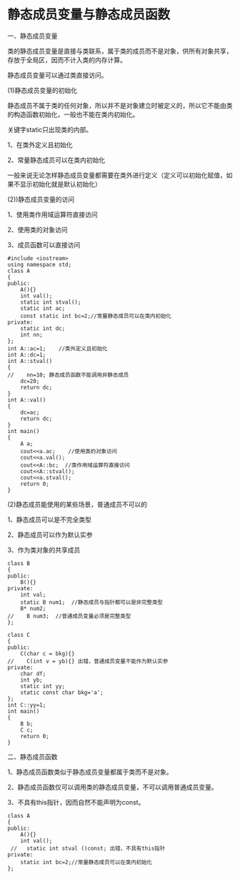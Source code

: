 # 静态成员变量与静态成员函数

一、静态成员变量

类的静态成员变量是直接与类联系，属于类的成员而不是对象，供所有对象共享，存放于全局区，因而不计入类的内存计算。

静态成员变量可以通过类直接访问。

(1)静态成员变量的初始化

静态成员不属于类的任何对象，所以并不是对象建立时被定义的，所以它不能由类的构造函数初始化，一般也不能在类内初始化。

关键字static只出现类的内部。

1、在类外定义且初始化

2、常量静态成员可以在类内初始化

一般来说无论怎样静态成员变量都需要在类外进行定义（定义可以初始化赋值，如果不显示初始化就是默认初始化）

(2))静态成员变量的访问

1、使用类作用域运算符直接访问

2、使用类的对象访问

3、成员函数可以直接访问

```
#include <iostream>
using namespace std;
class A
{
public:
    A(){}
    int val();
    static int stval();
    static int ac;
    const static int bc=2;//常量静态成员可以在类内初始化
private:
    static int dc;
    int nn;
};
int A::ac=1;    //类外定义且初始化
int A::dc=1;
int A::stval()
{
//    nn=10; 静态成员函数不能调用非静态成员
    dc=20;
    return dc;
}
int A::val()
{
    dc=ac;
    return dc;
}
int main()
{
    A a;
    cout<<a.ac;    //使用类的对象访问
    cout<<a.val();
    cout<<A::bc;  //类作用域运算符直接访问
    cout<<A::stval();
    cout<<a.stval();
    return 0;
}
```

(2)静态成员能使用的某些场景，普通成员不可以的

1、静态成员可以是不完全类型

2、静态成员可以作为默认实参

3、作为类对象的共享成员

```
class B
{
public:
    B(){}
private:
    int val;
    static B num1;  //静态成员与指针都可以是非完整类型
    B* num2;
//    B num3;  //普通成员变量必须是完整类型
};

class C
{
public:
    C(char c = bkg){}
//    C(int v = yb){} 出错，普通成员变量不能作为默认实参
private:
    char df;
    int yb;
    static int yy;
    static const char bkg='a';
};
int C::yy=1;
int main()
{
    B b;
    C c;
    return 0;
}
```

二、静态成员函数

1、静态成员函数类似于静态成员变量都属于类而不是对象。

2、静态成员函数仅可以调用类的静态成员变量，不可以调用普通成员变量。

3、不具有this指针，因而自然不能声明为const。



```
class A
{
public:
    A(){}
    int val();
 //   static int stval ()const; 出错，不具有this指针
private:
    static int bc=2;//常量静态成员可以在类内初始化
};
```



 